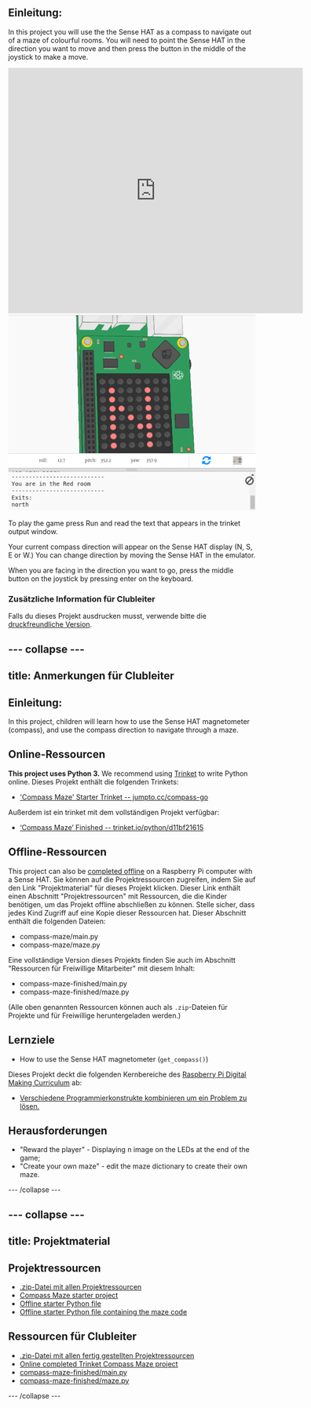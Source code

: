 ## Einleitung:

In this project you will use the the Sense HAT as a compass to navigate out of a maze of colourful rooms. You will need to point the Sense HAT in the direction you want to move and then press the button in the middle of the joystick to make a move.

<div class="trinket">
  <iframe src="https://trinket.io/embed/python/0c8cdacd70?outputOnly=true&start=result" width="600" height="500" frameborder="0" marginwidth="0" marginheight="0" allowfullscreen mark="crwd-mark">
</iframe> <img src="images/compass-final.png" />
</div>

To play the game press Run and read the text that appears in the trinket output window.

Your current compass direction will appear on the Sense HAT display (N, S, E or W.) You can change direction by moving the Sense HAT in the emulator.

When you are facing in the direction you want to go, press the middle button on the joystick by pressing enter on the keyboard.

### Zusätzliche Information für Clubleiter

Falls du dieses Projekt ausdrucken musst, verwende bitte die [druckfreundliche Version](https://projects.raspberrypi.org/en/projects/compass-maze/print).

## \--- collapse \---

## title: Anmerkungen für Clubleiter

## Einleitung:

In this project, children will learn how to use the Sense HAT magnetometer (compass), and use the compass direction to navigate through a maze.

## Online-Ressourcen

**This project uses Python 3.** We recommend using [Trinket](https://trinket.io/) to write Python online. Dieses Projekt enthält die folgenden Trinkets:

* ['Compass Maze' Starter Trinket -- jumpto.cc/compass-go](http://jumpto.cc/compass-go)

Außerdem ist ein trinket mit dem vollständigen Projekt verfügbar:

* [‘Compass Maze’ Finished -- trinket.io/python/d11bf21615](https://trinket.io/python/d11bf21615)

## Offline-Ressourcen

This project can also be [completed offline](https://www.codeclubprojects.org/en-GB/resources/physical-sense-hat/) on a Raspberry Pi computer with a Sense HAT. Sie können auf die Projektressourcen zugreifen, indem Sie auf den Link "Projektmaterial" für dieses Projekt klicken. Dieser Link enthält einen Abschnitt "Projektressourcen" mit Ressourcen, die die Kinder benötigen, um das Projekt offline abschließen zu können. Stelle sicher, dass jedes Kind Zugriff auf eine Kopie dieser Ressourcen hat. Dieser Abschnitt enthält die folgenden Dateien:

* compass-maze/main.py
* compass-maze/maze.py

Eine vollständige Version dieses Projekts finden Sie auch im Abschnitt "Ressourcen für Freiwillige Mitarbeiter" mit diesem Inhalt:

* compass-maze-finished/main.py
* compass-maze-finished/maze.py

(Alle oben genannten Ressourcen können auch als `.zip`-Dateien für Projekte und für Freiwillige heruntergeladen werden.)

## Lernziele

* How to use the Sense HAT magnetometer (`get_compass()`)

Dieses Projekt deckt die folgenden Kernbereiche des [Raspberry Pi Digital Making Curriculum](http://rpf.io/curriculum) ab:

* [Verschiedene Programmierkonstrukte kombinieren um ein Problem zu lösen.](https://www.raspberrypi.org/curriculum/programming/builder)

## Herausforderungen

* "Reward the player" - Displaying n image on the LEDs at the end of the game;
* "Create your own maze" - edit the maze dictionary to create their own maze.

\--- /collapse \---

## \--- collapse \---

## title: Projektmaterial

## Projektressourcen

* [.zip-Datei mit allen Projektressourcen](resources/compass-maze-project-resources.zip)
* [Compass Maze starter project](http://jumpto.cc/compass-go)
* [Offline starter Python file](resources/compass-maze-main.py)
* [Offline starter Python file containing the maze code](resources/compass-maze-maze.py)

## Ressourcen für Clubleiter

* [.zip-Datei mit allen fertig gestellten Projektressourcen](resources/compass-maze-volunteer-resources.zip)
* [Online completed Trinket Compass Maze project](https://trinket.io/python/0c8cdacd70)
* [compass-maze-finished/main.py](resources/compass-maze-finished-main.py)
* [compass-maze-finished/maze.py](resources/compass-maze-finished-maze.py)

\--- /collapse \---